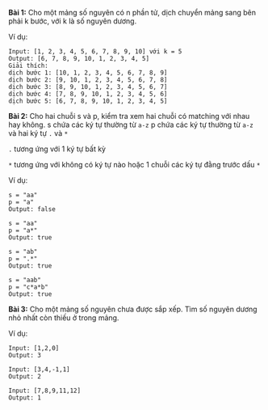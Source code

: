 **Bài 1:**
Cho một mảng số nguyên có n phần tử, dịch chuyển mảng sang bên phải k bước, với k là số nguyên dương.

Ví dụ:
```
Input: [1, 2, 3, 4, 5, 6, 7, 8, 9, 10] với k = 5
Output: [6, 7, 8, 9, 10, 1, 2, 3, 4, 5]
Giải thích:
dịch bước 1: [10, 1, 2, 3, 4, 5, 6, 7, 8, 9]
dịch bước 2: [9, 10, 1, 2, 3, 4, 5, 6, 7, 8]
dịch bước 3: [8, 9, 10, 1, 2, 3, 4, 5, 6, 7]
dịch bước 4: [7, 8, 9, 10, 1, 2, 3, 4, 5, 6]
dịch bước 5: [6, 7, 8, 9, 10, 1, 2, 3, 4, 5]
```

**Bài 2:**
Cho hai chuỗi s và p, kiểm tra xem hai chuỗi có matching với nhau hay không.
s chứa các ký tự thường từ `a-z`
p chứa các ký tự thường từ `a-z` và hai ký tự `.` và `*`

`.` tương ứng với 1 ký tự bất kỳ

`*` tương ứng với không có ký tự nào hoặc 1 chuỗi các ký tự đằng trước dấu `*`

Ví dụ:
```
s = "aa"
p = "a"
Output: false
```

```
s = "aa"
p = "a*"
Output: true
```

```
s = "ab"
p = ".*"
Output: true
```

```
s = "aab"
p = "c*a*b"
Output: true
```

**Bài 3:**
Cho một mảng số nguyên chưa được sắp xếp. Tìm số nguyên dương nhỏ nhất còn thiếu ở trong mảng.

Ví dụ:
```
Input: [1,2,0]
Output: 3
```

```
Input: [3,4,-1,1]
Output: 2
```

```
Input: [7,8,9,11,12]
Output: 1
```
